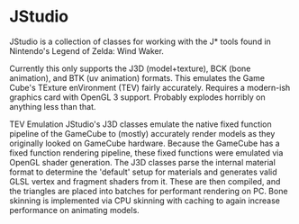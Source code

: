 # JStudio
JStudio is a collection of classes for working with the J* tools found in Nintendo's Legend of Zelda: Wind Waker.

Currently this only supports the J3D (model+texture), BCK (bone animation), and BTK (uv animation) formats. This emulates the Game Cube's TExture enVironment (TEV) fairly accurately. Requires a modern-ish graphics card with OpenGL 3 support. Probably explodes horribly on anything less than that.

TEV Emulation
JStudio's J3D classes emulate the native fixed function pipeline of the GameCube to (mostly) accurately render models as they originally looked on GameCube hardware. Because the GameCube has a fixed function rendering pipeline, these fixed functions were emulated via OpenGL shader generation. The J3D classes parse the internal material format to determine the 'default' setup for materials and generates valid GLSL vertex and fragment shaders from it. These are then compiled, and the triangles are placed into batches for performant rendering on PC. Bone skinning is implemented via CPU skinning with caching to again increase performance on animating models. 